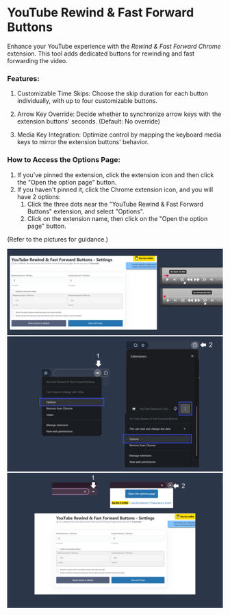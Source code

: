 # YouTube Rewind & Fast Forward Buttons

Enhance your YouTube experience with the _Rewind & Fast Forward Chrome_ extension. This tool adds dedicated buttons for rewinding and fast forwarding the video.

### Features:

1. Customizable Time Skips:
Choose the skip duration for each button individually, with up to four customizable buttons.

2. Arrow Key Override:
Decide whether to synchronize arrow keys with the extension buttons' seconds. (Default: No override)

3. Media Key Integration:
Optimize control by mapping the keyboard media keys to mirror the extension buttons' behavior.

### How to Access the Options Page:
1. If you've pinned the extension, click the extension icon and then click the "Open the option page" button.
2. If you haven't pinned it, click the Chrome extension icon, and you will have 2 options:
   1. Click the three dots near the "YouTube Rewind & Fast Forward Buttons" extension, and select "Options".
   2. Click on the extension name, then click on the "Open the option page" button.

(Refer to the pictures for guidance.)

![Options Page & Rewind Fast Forward buttons](./screenshots/screenshot-1400x560.png "Options Page & Rewind Fast Forward buttons")
![Ways to open the Options page](screenshots/screenshot-1280x800-2.png)
![Ways to open the Options page 2](screenshots/screenshot-1280x800-3.png)
